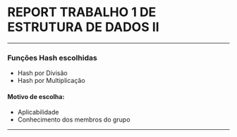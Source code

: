 <h1>REPORT TRABALHO 1 DE ESTRUTURA DE DADOS II</h1>

<hr>
<h3>Funções Hash escolhidas</h3>
<ul>
    <li>Hash por Divisão</li>
    <li>Hash por Multiplicação</li>
</ul>

<h4>Motivo de escolha:</h4>
<ul>
    <li>Aplicabilidade</li>
    <li>Conhecimento dos membros do grupo</li>
</ul>
<hr>
